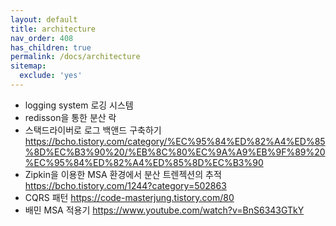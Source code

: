 ```yaml
---
layout: default
title: architecture
nav_order: 408
has_children: true
permalink: /docs/architecture
sitemap:
  exclude: 'yes'
---
```


* logging system 로깅 시스템
* redisson을 통한 분산 락
* 스택드라이버로 로그 백앤드 구축하기 <https://bcho.tistory.com/category/%EC%95%84%ED%82%A4%ED%85%8D%EC%B3%90%20/%EB%8C%80%EC%9A%A9%EB%9F%89%20%EC%95%84%ED%82%A4%ED%85%8D%EC%B3%90>
* Zipkin을 이용한 MSA 환경에서 분산 트렌젝션의 추적 <https://bcho.tistory.com/1244?category=502863>
* CQRS 패턴 <https://code-masterjung.tistory.com/80>
* 배민 MSA 적용기 <https://www.youtube.com/watch?v=BnS6343GTkY>
